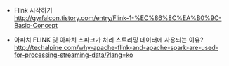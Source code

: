 * Flink 시작하기</br>
http://gyrfalcon.tistory.com/entry/Flink-1-%EC%86%8C%EA%B0%9C-Basic-Concept </br>

* 아파치 FLINK 및 아파치 스파크가 처리 스트리밍 데이터에 사용되는 이유?</br>
http://techalpine.com/why-apache-flink-and-apache-spark-are-used-for-processing-streaming-data/?lang=ko </br>